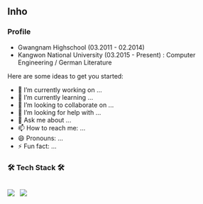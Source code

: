 ##  Inho

### Profile
- Gwangnam Highschool (03.2011 - 02.2014)
- Kangwon National University (03.2015 - Present)
 : Computer Engineering / German Literature

Here are some ideas to get you started:

- 🔭 I’m currently working on ...
- 🌱 I’m currently learning ...
- 👯 I’m looking to collaborate on ...
- 🤔 I’m looking for help with ...
- 💬 Ask me about ...
- 📫 How to reach me: ...
- 😄 Pronouns: ...
- ⚡ Fun fact: ...


<!--<h3 align="center">--> <h3><b>🛠 Tech Stack 🛠</b></h3>
</br>
<!-- <p align="center"> -->
<img src="https://img.shields.io/badge/HTML5-E34F26?style=flat-square&logo=HTML5&logoColor=white"/></a> &nbsp
<img src="https://img.shields.io/badge/CSS3-1572B6?style=flat-square&logo=CSS3&logoColor=white"/></a> &nbsp
